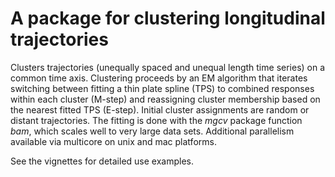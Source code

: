 # A package for clustering longitudinal trajectories

Clusters trajectories (unequally spaced and unequal length time series) on a common time axis. Clustering proceeds by an EM algorithm that iterates switching between fitting a thin plate spline (TPS) to combined responses within each cluster (M-step) and reassigning cluster membership based on the nearest fitted TPS (E-step). Initial cluster assignments are random or distant trajectories. The fitting is done with the *mgcv* package function *bam*, which scales well to very large data sets. Additional parallelism available via multicore on unix and mac platforms.

See the vignettes for detailed use examples.